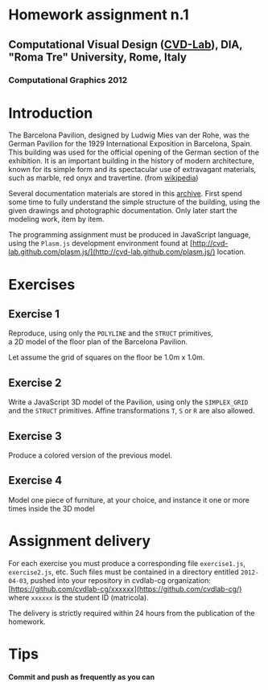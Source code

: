 # Homework assignment n.1
## Computational Visual Design ([CVD-Lab](https://github.com/cvd-lab)), DIA, "Roma Tre" University, Rome, Italy 
### Computational Graphics 2012

# Introduction

The Barcelona Pavilion, designed by Ludwig Mies van der Rohe, was the German Pavilion for the 1929 International Exposition in Barcelona, Spain. This building was used for the official opening of the German section of the exhibition. It is an important building in the history of modern architecture, known for its simple form and its spectacular use of extravagant materials, such as marble, red onyx and travertine. (from [wikipedia](http://en.wikipedia.org/wiki/Barcelona_Pavilion))  

Several documentation materials are stored in this [archive](../barcelona_pavilion.zip). First spend some time to fully understand the simple structure of the building, using the given drawings and photographic documentation. Only later start the modeling work, item by item.  

The programming assignment must be produced in JavaScript language, using the `Plasm.js` development environment found at [http://cvd-lab.github.com/plasm.js/](http://cvd-lab.github.com/plasm.js/) location.  


# Exercises

## Exercise 1

Reproduce, using only the `POLYLINE` and the `STRUCT` primitives,  
a 2D model of the floor plan of the Barcelona Pavilion.  

Let assume the grid of squares on the floor be 1.0m x 1.0m.

## Exercise 2

Write a JavaScript 3D model of the Pavilion, using only  the `SIMPLEX_GRID` and the `STRUCT` primitives. Affine transformations `T`,  `S` or  `R` are also allowed. 

## Exercise 3

Produce a colored version of the previous model.

## Exercise 4

Model one piece of furniture, at your choice, and instance it one or more times inside the 3D model

# Assignment delivery

For each exercise you must produce a corresponding file `exercise1.js`, `exercise2.js`, etc.
Such files must be contained in a directory entitled `2012-04-03`, pushed into your repository in cvdlab-cg organization:  
[https://github.com/cvdlab-cg/xxxxxx](https://github.com/cvdlab-cg/) where `xxxxxx` is the student ID  (matricola). 

The delivery is strictly required within 24 hours from the publication of the homework.

# Tips

#### Commit and push as frequently as you can
